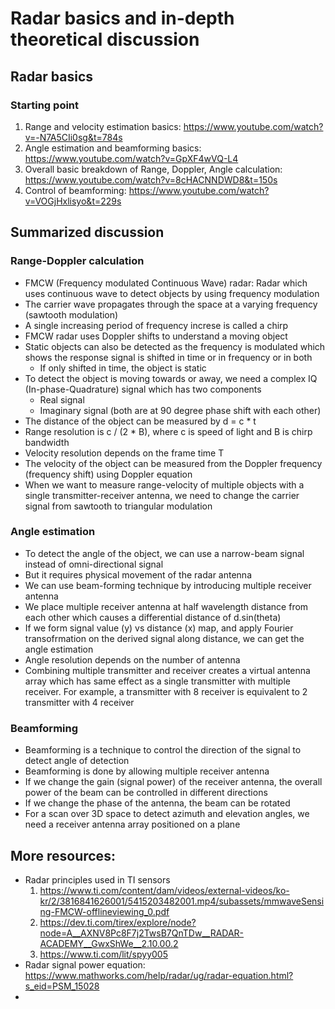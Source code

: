 # Radar basics and in-depth theoretical discussion

## Radar basics

### Starting point

1. Range and velocity estimation basics: https://www.youtube.com/watch?v=-N7A5CIi0sg&t=784s
2. Angle estimation and beamforming basics: https://www.youtube.com/watch?v=GpXF4wVQ-L4
3. Overall basic breakdown of Range, Doppler, Angle calculation: https://www.youtube.com/watch?v=8cHACNNDWD8&t=150s
4. Control of beamforming: https://www.youtube.com/watch?v=VOGjHxlisyo&t=229s


## Summarized discussion

### Range-Doppler calculation
- FMCW (Frequency modulated Continuous Wave) radar: Radar which uses continuous wave to detect objects by using frequency modulation
- The carrier wave propagates through the space at a varying frequency (sawtooth modulation)
- A single increasing period of frequency increse is called a chirp
- FMCW radar uses Doppler shifts to understand a moving object
- Static objects can also be detected as the frequency is modulated which shows the response signal is shifted in time or in frequency or in both
    - If only shifted in time, the object is static
- To detect the object is moving towards or away, we need a complex IQ (In-phase-Quadrature) signal which has two components
    - Real signal
    - Imaginary signal (both are at 90 degree phase shift with each other)
- The distance of the object can be measured by d = c * t
- Range resolution is c / (2 * B), where c is speed of light and B is chirp bandwidth
- Velocity resolution depends on the frame time T
- The velocity of the object can be measured from the Doppler frequency (frequency shift) using Doppler equation
- When we want to measure range-velocity of multiple objects with a single transmitter-receiver antenna, we need to change the carrier signal from sawtooth to triangular modulation

### Angle estimation
- To detect the angle of the object, we can use a narrow-beam signal instead of omni-directional signal
- But it requires physical movement of the radar antenna
- We can use beam-forming technique by introducing multiple receiver antenna
- We place multiple receiver antenna at half wavelength distance from each other which causes a differential distance of d.sin(theta)
- If we form signal value (y) vs distance (x) map, and apply Fourier transofrmation on the derived signal along distance, we can get the angle estimation
- Angle resolution depends on the number of antenna
- Combining multiple transmitter and receiver creates a virtual antenna array which has same effect as a single transmitter with multiple receiver. For example, a transmitter with 8 receiver is equivalent to 2 transmitter with 4 receiver

### Beamforming
- Beamforming is a technique to control the direction of the signal to detect angle of detection
- Beamforming is done by allowing multiple receiver antenna
- If we change the gain (signal power) of the receiver antenna, the overall power of the beam can be controlled in different directions
- If we change the phase of the antenna, the beam can be rotated
- For a scan over 3D space to detect azimuth and elevation angles, we need a receiver antenna array positioned on a plane 


## More resources:
- Radar principles used in TI sensors
    1. https://www.ti.com/content/dam/videos/external-videos/ko-kr/2/3816841626001/5415203482001.mp4/subassets/mmwaveSensing-FMCW-offlineviewing_0.pdf
    2. https://dev.ti.com/tirex/explore/node?node=A__AXNV8Pc8F7j2TwsB7QnTDw__RADAR-ACADEMY__GwxShWe__2.10.00.2
    3. https://www.ti.com/lit/spyy005
- Radar signal power equation: https://www.mathworks.com/help/radar/ug/radar-equation.html?s_eid=PSM_15028
- 